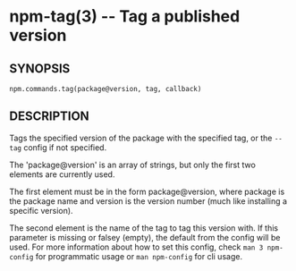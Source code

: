 npm-tag(3) -- Tag a published version
=====================================


































































<extoc></extoc>

## SYNOPSIS

    npm.commands.tag(package@version, tag, callback)

## DESCRIPTION

Tags the specified version of the package with the specified tag, or the
`--tag` config if not specified.

The 'package@version' is an array of strings, but only the first two elements are
currently used.

The first element must be in the form package@version, where package
is the package name and version is the version number (much like installing a
specific version).

The second element is the name of the tag to tag this version with. If this
parameter is missing or falsey (empty), the default from the config will be
used. For more information about how to set this config, check
`man 3 npm-config` for programmatic usage or `man npm-config` for cli usage.
